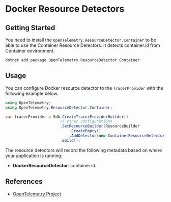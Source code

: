 # Docker Resource Detectors

## Getting Started

You need to install the
`OpenTelemetry.ResourceDetector.Container` to be able to use the
Container Resource Detectors. It detects container.id from
Container environment.

```shell
dotnet add package OpenTelemetry.ResourceDetector.Container
```

## Usage

You can configure Docker resource detector to
the `TracerProvider` with the following example below.

```csharp
using OpenTelemetry;
using OpenTelemetry.ResourceDetector.Container;

var tracerProvider = Sdk.CreateTracerProviderBuilder()
                        // other configurations
                        .SetResourceBuilder(ResourceBuilder
                            .CreateEmpty()
                            .AddDetector(new ContainerResourceDetector()))
                        .Build();
```

The resource detectors will record the following metadata based on where
your application is running:

- **DockerResourceDetector**: container.id.

## References

- [OpenTelemetry Project](https://opentelemetry.io/)
